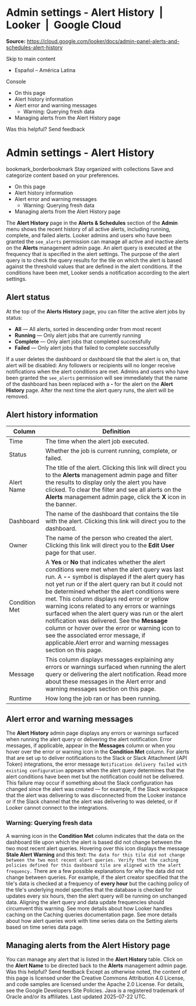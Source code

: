 # Admin settings - Alert History  |  Looker  |  Google Cloud

**Source:** https://cloud.google.com/looker/docs/admin-panel-alerts-and-schedules-alert-history

Skip to main content 
  * Español – América Latina

Console 


  * On this page
  * Alert history information
  * Alert error and warning messages
    * Warning: Querying fresh data
  * Managing alerts from the Alert History page




Was this helpful?
Send feedback 
#  Admin settings - Alert History
bookmark_borderbookmark Stay organized with collections  Save and categorize content based on your preferences.
  * On this page
  * Alert history information
  * Alert error and warning messages
    * Warning: Querying fresh data
  * Managing alerts from the Alert History page


The **Alert History** page in the **Alerts & Schedules** section of the **Admin** menu shows the recent history of all active alerts, including running, complete, and failed alerts.
Looker admins and users who have been granted the `see_alerts` permission can manage all active and inactive alerts on the **Alerts** management admin page.
An alert query is executed at the frequency that is specified in the alert settings. The purpose of the alert query is to check the query results for the tile on which the alert is based against the threshold values that are defined in the alert conditions. If the conditions have been met, Looker sends a notification according to the alert settings.
## Alert status
At the top of the **Alerts History** page, you can filter the active alert jobs by status:
  * **All** — All alerts, sorted in descending order from most recent
  * **Running** — Only alert jobs that are currently running
  * **Complete** — Only alert jobs that completed successfully
  * **Failed** — Only alert jobs that failed to complete successfully


If a user deletes the dashboard or dashboard tile that the alert is on, that alert will be disabled: Any followers or recipients will no longer receive notifications when the alert conditions are met. Admins and users who have been granted the `see_alerts` permission will see immediately that the name of the dashboard has been replaced with a **-** for the alert on the **Alert History** page. After the next time the alert query runs, the alert will be removed.
## Alert history information
Column | Definition  
---|---  
Time | The time when the alert job executed.  
Status | Whether the job is current running, complete, or failed.  
Alert Name | The title of the alert. Clicking this link will direct you to the **Alerts** management admin page and filter the results to display only the alert you have clicked. To clear the filter and see all alerts on the **Alerts** management admin page, click the **X** icon in the banner.  
Dashboard | The name of the dashboard that contains the tile with the alert. Clicking this link will direct you to the dashboard.  
Owner | The name of the person who created the alert. Clicking this link will direct you to the **Edit User** page for that user.  
Condition Met | A **Yes** or **No** that indicates whether the alert conditions were met when the alert query was last run. A **--** symbol is displayed if the alert query has not yet run or if the alert query ran but it could not be determined whether the alert conditions were met. This column displays red error or yellow warning icons related to any errors or warnings surfaced when the alert query was run or the alert notification was delivered. See the **Message** column or hover over the error or warning icon to see the associated error message, if applicable.Alert error and warning messages section on this page.  
Message | This column displays messages explaining any errors or warnings surfaced when running the alert query or delivering the alert notification. Read more about these messages in the Alert error and warning messages section on this page.  
Runtime | How long the job ran or has been running.  
## Alert error and warning messages
The **Alert History** admin page displays any errors or warnings surfaced when running the alert query or delivering the alert notification. Error messages, if applicable, appear in the **Messages** column or when you hover over the error or warning icon in the **Condition Met** column.
For alerts that are set up to deliver notifications to the Slack or Slack Attachment (API Token) integrations, the error message `Notification delivery failed with existing configuration` appears when the alert query determines that the alert conditions have been met but the notification could not be delivered. This failure may occur if something about the Slack configuration has changed since the alert was created — for example, if the Slack workspace that the alert was delivering to was disconnected from the Looker instance or if the Slack channel that the alert was delivering to was deleted, or if Looker cannot connect to the integrations.
### Warning: Querying fresh data
A warning icon in the **Condition Met** column indicates that the data on the dashboard tile upon which the alert is based did not change between the two most recent alert queries. Hovering over this icon displays the message **Stale Alert Warning** and this text:
`The data for this tile did not change between the two most recent alert queries. Verify that the caching policies defined for this dashboard tile are aligned with the alert frequency.`
There are a few possible explanations for why the data did not change between queries. For example, if the alert creator specified that the tile's data is checked at a frequency of **every hour** but the caching policy of the tile's underlying model specifies that the database is checked for updates every six hours, then the alert query will be running on unchanged data. Aligning the alert query and data update frequencies should circumvent this warning.
See more details about how Looker handles caching on the Caching queries documentation page. See more details about how alert queries work with time series data on the Setting alerts based on time series data page.
## Managing alerts from the Alert History page
You can manage any alert that is listed in the **Alert History** table. Click on the **Alert Name** to be directed back to the **Alerts** management admin page.
Was this helpful?
Send feedback 
Except as otherwise noted, the content of this page is licensed under the Creative Commons Attribution 4.0 License, and code samples are licensed under the Apache 2.0 License. For details, see the Google Developers Site Policies. Java is a registered trademark of Oracle and/or its affiliates.
Last updated 2025-07-22 UTC.


